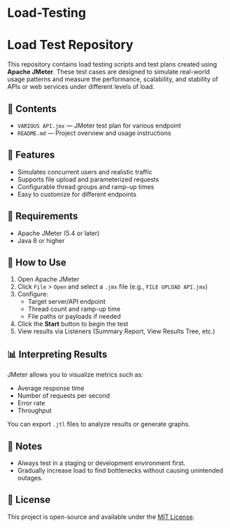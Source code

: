 # Load-Testing
# Load Test Repository

This repository contains load testing scripts and test plans created using **Apache JMeter**. These test cases are designed to simulate real-world usage patterns and measure the performance, scalability, and stability of APIs or web services under different levels of load.

## 📂 Contents

- `VARIOUS API.jmx` — JMeter test plan for various endpoint
- `README.md` — Project overview and usage instructions

## 🚀 Features

- Simulates concurrent users and realistic traffic
- Supports file upload and parameterized requests
- Configurable thread groups and ramp-up times
- Easy to customize for different endpoints

## 🧪 Requirements

- Apache JMeter (5.4 or later)
- Java 8 or higher

## 🔧 How to Use

1. Open Apache JMeter
2. Click `File` > `Open` and select a `.jmx` file (e.g., `FILE UPLOAD API.jmx`)
3. Configure:
   - Target server/API endpoint
   - Thread count and ramp-up time
   - File paths or payloads if needed
4. Click the **Start** button to begin the test
5. View results via Listeners (Summary Report, View Results Tree, etc.)

## 📊 Interpreting Results

JMeter allows you to visualize metrics such as:
- Average response time
- Number of requests per second
- Error rate
- Throughput

You can export `.jtl` files to analyze results or generate graphs.

## 📝 Notes

- Always test in a staging or development environment first.
- Gradually increase load to find bottlenecks without causing unintended outages.

## 📄 License

This project is open-source and available under the [MIT License](LICENSE).
